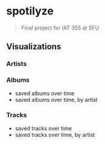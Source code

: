 # spotilyze

> Final project for IAT 355 at SFU

## Visualizations

### Artists

### Albums

- saved albums over time
- saved albums over time, by artist

### Tracks

- saved tracks over time
- saved tracks over time, by artist
